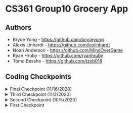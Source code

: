 # CS361 Group10 Grocery App

## Authors
* Bryce Yong - https://github.com/bryceyong
* Alexis Linhardt - https://github.com/lexlinhardt
* Noah Anderson - https://github.com/MindOverGame
* Ryan Hruby - https://github.com/ryanhruby
* Tomo Bessho - https://github.com/tzxb018

## Coding Checkpoints
<details><summary>Final Checkpoint (11/16/2020)</summary>
 
### Overview
We were able to deliver and create a functioning grocery list application. We have an implemented login functionality and displays all the relevant informations for each user, grocery list, and grocery list items. 

### Tasks
* Bryce Yong
* Alexis Linhardt
  -Updated the FAQ section to contain relevant information
  -Implemented the UI in the FAQ section to contain a background image cohesive to the main page
  -Examined code for code smells and removed unused files
* Noah Anderson
  - Implemented UserEngineTests.cs and tweaked the accessor test files to accomodate new methods/fix bugs with old methods
  - Fixed minor code smells and implemented quality of life methods in the accessors/engines
  - Added some documentation to the accessors and engines to clarify some of the more involved methods
* Ryan Hruby
  - Configured database for access by a wider range of IP addresses
  - Added new constraints to database and modified database scripts to account for this
  - Cleaned up code smells in GListEngineTests, ItemsEngineTests, and the mocked accessors
  - Added documentation to all mocked accessors as well as some to the engine tests
  - Implemented GetHashCode() methods for the Models
* Tomo Bessho
  - UI improvements to have a 'sticky' header for both the user menu and each grocery list
  - Added in validation to the grocery list names, grocery item names, and quantities
  - Implemented POST, DELETE, and GET methods for grocery items
  - Implemented relevant service to do HTTP requests for grocery items and list
  - Integrated a data service to have componenets send relevant data to each other (selected grocery list id, selected user id, etc.)
</p>
</details>


<details><summary>Third Checkpoint (11/2/2020)</summary>
 
### Overview
We were able to get our UI's linked together in a cohesive flow. We are now working on getting the main functionalities of the program working and getting our database connected to an Azure database instead of a local one. 

### Tasks
* Bryce Yong
  - Worked on Login functionality
  - Figure out how starter code implemented login
  - Added AspId field to GList table from IdentityUser library
* Alexis Linhardt
  - Updated the Test class to include mocked accessors for the user accessor and the items accessor
  - Implemented the ItemsEngine class
  - Had to update some of the elements in the stack to make sure the tests were working properly
* Noah Anderson
  - Designed UserAccessor.c and UserEngine.c
  - Tweaked the models and accessors so they're compatible with the database
  - Implemented methods in the Accessors/Engines for accessing Items and Lists by foreign keys
* Ryan Hruby
  - Transferred database from local hosting to Azure hosting and updated connection strings
  - Added a quantity column to the Item table and updated test data and Item accessor unit tests to account for this
  - Updated and cleaned up MockedGListAccessor and GListEngine tests
* Tomo Bessho
  - Updated UI for the user menu page that shows all the grocery lists
  - Implemented POST, DELETE, and GET http methods for grocery lists
  - Started implementing PUT http method, but that still has some bugs
</p>
</details>

<details><summary>Second Checkpoint (10/5/2020)</summary>
 
### Overview
After getting our feet wet with the project, we started working on setting up the database, getting the UI written, and started implementing our main methods. We each worked on specific portions of the project. Our goal is to get the grocery list functionality running before the next release and have all the UI linked to each other in the flow they are designed to operate in. 

### Tasks
* Bryce Yong
  - Created the main menu UI using cshtml
  - Created the item list menu UI using cshtml
  - Created paths for in app navigation using RouterLink from Angular
* Alexis Linhardt
  - updated the navigation bar UI
  - created FAQ page
* Noah Anderson
  - Implemented GListAccessor
  - Designed GList object
  - Re-designed Interfaces for GListAccessor/GListEngine
* Ryan Hruby
  - Created the database using a DDL script
  - Created test data and query scripts to ensure the database is working correctly
  - Created a unit test class and mock accessor for testing the GListEngine
  - Implemented unit test methods for the SortLists() method in the GListEngine
* Tomo Bessho
  * Created the UI for the list view of the different grocery lists
  * Reorganized project architecture and files of the project
  * Implemented accessor and engine methods of the items class
  * Fixed up issues in all engine, controllers, and accessor methods
</p>
</details>

<details><summary>First Checkpoint </summary>
 
### Overview
We have started preliminary work on getting started with our project. We have met a few times to disucss what the overall structure and organization of the project will look like. After downloading the starter code, we all split off into our own branches and worked on our seperate tasks. We will be meeting more frequently in the future to discuss what tasks we need to do before the next checkpoint. 

### Tasks
* Bryce Yong
  * Implemented the Grocery List Model
  * Helped design the ER-Diagram for the project
* Alexis Linhardt
  * Implemented the User Engines and Accessor interfaces for future development
* Noah Anderson
  * Created the Item Models and the interfaces of the Grocery List. 
  * Designed the ER-Diagram for the project
* Ryan Hruby
  * Created the User Models
  * Helped design the ER-Diagram for the project
* Tomo Bessho
  * Started and set up the GitHub Repo with starter code
  * Started and managed the ZenHub with tasks for people to do
  * Git merged everyone's branches and resolved any conflicts when merging
</p>
</details>
